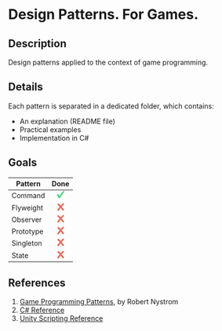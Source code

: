# Design Patterns. For Games.

## Description
Design patterns applied to the context of game programming.

## Details
Each pattern is separated in a dedicated folder, which contains:
+ An explanation (README file)
+ Practical examples
+ Implementation in C#

## Goals
| Pattern | Done |
|-------|:-----------:|
| Command | ![Yes](./icons/yes.png) |
| Flyweight | ![No](./icons/no.png) |
| Observer | ![No](./icons/no.png) |
| Prototype | ![No](./icons/no.png) |
| Singleton | ![No](./icons/no.png) |
| State | ![No](./icons/no.png) |

## References
1. [Game Programming Patterns](http://gameprogrammingpatterns.com), by Robert Nystrom
1. [C# Reference](https://docs.microsoft.com/en-us/dotnet/csharp/language-reference/index)
1. [Unity Scripting Reference](https://docs.unity3d.com/ScriptReference/index.html)